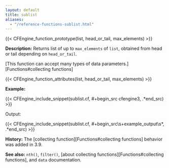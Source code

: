 ```yaml
---
layout: default
title: sublist
aliases:
  - "/reference-functions-sublist.html"
---
```


{{< CFEngine_function_prototype(list, head_or_tail, max_elements) >}}

**Description:** Returns list of up to `max_elements` of `list`, obtained from head or tail depending on `head_or_tail`.

[This function can accept many types of data parameters.][Functions#collecting functions]

{{< CFEngine_function_attributes(list, head_or_tail, max_elements) >}}

**Example:**

{{< CFEngine_include_snippet(sublist.cf, #\+begin_src cfengine3, .*end_src) >}}

Output:

{{< CFEngine_include_snippet(sublist.cf, #\+begin_src\s+example_output\s*, .*end_src) >}}

**History:** The [collecting function][Functions#collecting functions] behavior was added in 3.9.

**See also:** `nth()`, `filter()`, [about collecting functions][Functions#collecting functions], and `data` documentation.
